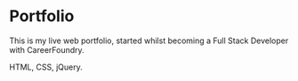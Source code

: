 # Portfolio
This is my live web portfolio, started whilst becoming a Full Stack Developer with CareerFoundry.

HTML, CSS, jQuery.


